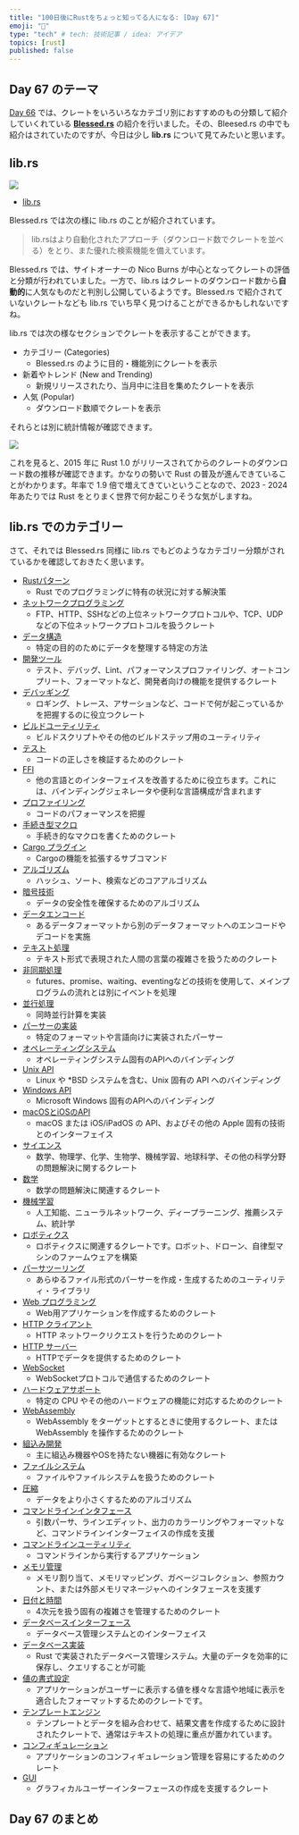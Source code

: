 ```yaml
---
title: "100日後にRustをちょっと知ってる人になる: [Day 67]"
emoji: "🦀"
type: "tech" # tech: 技術記事 / idea: アイデア
topics: [rust]
published: false
---
```

## Day 67 のテーマ

[Day 66](https://zenn.dev/shinyay/articles/hello-rust-day066) では、クレートをいろいろなカテゴリ別におすすめのもの分類して紹介していくれている **[Blessed.rs](https://blessed.rs/crates)** の紹介を行いました。その、Bleesed.rs の中でも紹介はされていたのですが、今日は少し **lib.rs** について見てみたいと思います。

## lib.rs

![](https://storage.googleapis.com/zenn-user-upload/a02e2455c34e-20221121.png)

- [lib.rs](https://lib.rs/)

Blessed.rs では次の様に lib.rs のことが紹介されています。

> lib.rsはより自動化されたアプローチ（ダウンロード数でクレートを並べる）をとり、また優れた検索機能を備えています。

Blessed.rs では、サイトオーナーの Nico Burns が中心となってクレートの評価と分類が行われていました。一方で、lib.rs はクレートのダウンロード数から**自動的**に人気なものだと判別し公開しているようです。Blessed.rs で紹介されていないクレートなども lib.rs でいち早く見つけることができるかもしれないですね。

lib.rs では次の様なセクションでクレートを表示することができます。

- カテゴリー (Categories)
  - Blessed.rs のように目的・機能別にクレートを表示
- 新着やトレンド (New and Trending)
  - 新規リリースされたり、当月中に注目を集めたクレートを表示
- 人気 (Popular)
  - ダウンロード数順でクレートを表示

それらとは別に統計情報が確認できます。

![](https://storage.googleapis.com/zenn-user-upload/43819c13b63e-20221121.png)

これを見ると、2015 年に Rust 1.0 がリリースされてからのクレートのダウンロード数の推移が確認できます。かなりの勢いで Rust の普及が進んできていることがわかります。年率で 1.9 倍で増えてきていということなので、2023 - 2024 年あたりでは Rust をとりまく世界で何か起こりそうな気がしますね。

## lib.rs でのカテゴリー

さて、それでは Blessed.rs 同様に lib.rs でもどのようなカテゴリー分類がされているかを確認しておきたく思います。

- [Rustパターン](https://lib.rs/rust-patterns)
  - Rust でのプログラミングに特有の状況に対する解決策
- [ネットワークプログラミング](https://lib.rs/network-programming)
  - FTP、HTTP、SSHなどの上位ネットワークプロトコルや、TCP、UDPなどの下位ネットワークプロトコルを扱うクレート
- [データ構造](https://lib.rs/data-structures)
  - 特定の目的のためにデータを整理する特定の方法
- [開発ツール](https://lib.rs/development-tools)
  - テスト、デバッグ、Lint、パフォーマンスプロファイリング、オートコンプリート、フォーマットなど、開発者向けの機能を提供するクレート
- [デバッギング](https://lib.rs/development-tools/debugging)
  - ロギング、トレース、アサーションなど、コードで何が起こっているかを把握するのに役立つクレート
- [ビルドユーティリティ](https://lib.rs/development-tools/build-utils)
  - ビルドスクリプトやその他のビルドステップ用のユーティリティ
- [テスト](https://lib.rs/development-tools/testing)
  - コードの正しさを検証するためのクレート
- [FFI](https://lib.rs/development-tools/ffi)
  - 他の言語とのインターフェイスを改善するために役立ちます。これには、バインディングジェネレータや便利な言語構成が含まれます
- [プロファイリング](https://lib.rs/development-tools/profiling)
  - コードのパフォーマンスを把握
- [手続き型マクロ](https://lib.rs/development-tools/procedural-macro-helpers)
  - 手続き的なマクロを書くためのクレート
- [Cargo プラグイン](https://lib.rs/development-tools/cargo-plugins)
  - Cargoの機能を拡張するサブコマンド
- [アルゴリズム](https://lib.rs/algorithms)
  - ハッシュ、ソート、検索などのコアアルゴリズム
- [暗号技術](https://lib.rs/cryptography)
  - データの安全性を確保するためのアルゴリズム
- [データエンコード](https://lib.rs/encoding)
  - あるデータフォーマットから別のデータフォーマットへのエンコードやデコードを実施
- [テキスト処理](https://lib.rs/text-processing)
  - テキスト形式で表現された人間の言葉の複雑さを扱うためのクレート
- [非同期処理](https://lib.rs/asynchronous)
  - futures、promise、waiting、eventingなどの技術を使用して、メインプログラムの流れとは別にイベントを処理
- [並行処理](https://lib.rs/concurrency)
  - 同時並行計算を実装
- [パーサーの実装](https://lib.rs/parser-implementations)
  - 特定のフォーマットや言語向けに実装されたパーサー
- [オペレーティングシステム](https://lib.rs/os)
  - オペレーティングシステム固有のAPIへのバインディング
- [Unix API](https://lib.rs/os/unix-apis)
  - Linux や *BSD システムを含む、Unix 固有の API へのバインディング
- [Windows API](https://lib.rs/os/windows-apis)
  - Microsoft Windows 固有のAPIへのバインディング
- [macOSとiOSのAPI](https://lib.rs/os/macos-apis)
  - macOS または iOS/iPadOS の API、およびその他の Apple 固有の技術とのインターフェイス
- [サイエンス](https://lib.rs/science)
  - 数学、物理学、化学、生物学、機械学習、地球科学、その他の科学分野の問題解決に関するクレート
- [数学](https://lib.rs/science/math)
  - 数学の問題解決に関連するクレート
- [機械学習](https://lib.rs/science/ml)
  - 人工知能、ニューラルネットワーク、ディープラーニング、推薦システム、統計学
- [ロボティクス](https://lib.rs/science/robotics)
  - ロボティクスに関連するクレートです。ロボット、ドローン、自律型マシンのファームウェアを構築
- [パーサツーリング](https://lib.rs/parsing)
  - あらゆるファイル形式のパーサーを作成・生成するためのユーティリティ・ライブラリ
- [Web プログラミング](https://lib.rs/web-programming)
  - Web用アプリケーションを作成するためのクレート
- [HTTP クライアント](https://lib.rs/web-programming/http-client)
  - HTTP ネットワークリクエストを行うためのクレート
- [HTTP サーバー](https://lib.rs/web-programming/http-server)
  - HTTPでデータを提供するためのクレート
- [WebSocket](https://lib.rs/web-programming/websocket)
  - WebSocketプロトコルで通信するためのクレート
- [ハードウェアサポート](https://lib.rs/hardware-support)
  - 特定の CPU やその他のハードウェアの機能に対応するためのクレート
- [WebAssembly](https://lib.rs/wasm)
  - WebAssembly をターゲットとするときに使用するクレート、または WebAssembly を操作するためのクレート
- [組込み開発](https://lib.rs/embedded)
  - 主に組込み機器やOSを持たない機器に有効なクレート
- [ファイルシステム](https://lib.rs/filesystem)
  - ファイルやファイルシステムを扱うためのクレート
- [圧縮](https://lib.rs/compression)
  - データをより小さくするためのアルゴリズム
- [コマンドラインインタフェース](https://lib.rs/command-line-interface)
  - 引数パーサ、ラインエディット、出力のカラーリングやフォーマットなど、コマンドラインインターフェイスの作成を支援
- [コマンドラインユーティリティ](https://lib.rs/command-line-utilities)
  - コマンドラインから実行するアプリケーション
- [メモリ管理](https://lib.rs/memory-management)
  - メモリ割り当て、メモリマッピング、ガベージコレクション、参照カウント、または外部メモリマネージャへのインタフェースを支援す
- [日付と時間](https://lib.rs/date-and-time)
  - 4次元を扱う固有の複雑さを管理するためのクレート
- [データベースインターフェース](https://lib.rs/database)
  - データベース管理システムとのインターフェイス
- [データベース実装](https://lib.rs/database-implementations)
  - Rust で実装されたデータベース管理システム。大量のデータを効率的に保存し、クエリすることが可能
- [値の書式設定](https://lib.rs/value-formatting)
  - アプリケーションがユーザーに表示する値を様々な言語や地域に表示を適合したフォーマットするためのクレートです。
- [テンプレートエンジン](https://lib.rs/template-engine)
  - テンプレートとデータを組み合わせて、結果文書を作成するために設計されたクレートで、通常はテキストの処理に重点が置かれています。
- [コンフィギュレーション](https://lib.rs/config)
  - アプリケーションのコンフィギュレーション管理を容易にするためのクレート
- [GUI](https://lib.rs/gui)
  - グラフィカルユーザーインターフェースの作成を支援するクレート






## Day 67 のまとめ
